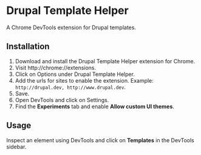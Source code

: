 # Drupal Template Helper
A Chrome DevTools extension for Drupal templates.

## Installation
1. Download and install the Drupal Template Helper extension for Chrome.
2. Visit http://chrome://extensions.
3. Click on Options under Drupal Template Helper.
4. Add the urls for sites to enable the extension. Example: `http://drupal.dev, http://www.drupal.dev`.
5. Save.
6. Open DevTools and click on Settings.
7. Find the **Experiments** tab and enable **Allow custom UI themes**.

## Usage
Inspect an element using DevTools and click on **Templates** in the DevTools sidebar.
